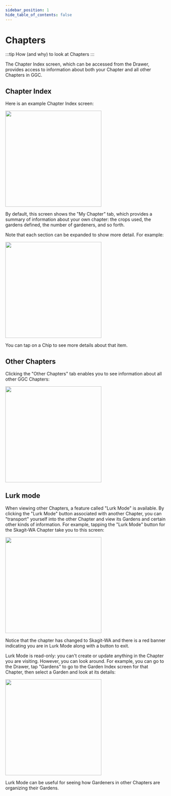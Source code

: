 ```yaml
---
sidebar_position: 1
hide_table_of_contents: false
---
```


# Chapters

:::tip How (and why) to look at Chapters
:::

The Chapter Index screen, which can be accessed from the Drawer, provides access to information about both your Chapter and all other Chapters in GGC.

## Chapter Index

Here is an example Chapter Index screen:

<img width="300" src="/img/user-guide/chapter-index-screen.png"/>

By default, this screen shows the "My Chapter" tab, which provides a summary of information about your own chapter: the crops used, the gardens defined, the number of gardeners, and so forth.

Note that each section can be expanded to show more detail. For example:

<img width="300" src="/img/user-guide/chapter-index-screen-2.png"/>

You can tap on a Chip to see more details about that item.


## Other Chapters

Clicking the "Other Chapters" tab enables you to see information about all other GGC Chapters:

<img width="300" src="/img/user-guide/chapter-other-chapters.png"/>

## Lurk mode

When viewing other Chapters, a feature called "Lurk Mode" is available. By clicking the "Lurk Mode" button associated with another Chapter, you can "transport" yourself into the other Chapter and view its Gardens and certain other kinds of information. For example, tapping the "Lurk Mode" button for the Skagit-WA Chapter take you to this screen:

<img width="300" src="/img/user-guide/chapter-lurk-mode-1.png"/>

Notice that the chapter has changed to Skagit-WA and there is a red banner indicating you are in Lurk Mode along with a button to exit.

Lurk Mode is read-only: you can't create or update anything in the Chapter you are visiting. However, you can look around. For example, you can go to the Drawer, tap "Gardens" to go to the Garden Index screen for that Chapter, then select a Garden and look at its details: 

<img width="300" src="/img/user-guide/chapter-lurk-mode-2.png"/>

Lurk Mode can be useful for seeing how Gardeners in other Chapters are organizing their Gardens.



